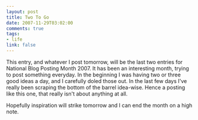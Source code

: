 ```yaml
--- 
layout: post
title: Two To Go
date: 2007-11-29T03:02:00
comments: true
tags:
- life
link: false
---
```

This entry, and whatever I post tomorrow, will be the last two entries for National Blog Posting Month 2007.  It has been an interesting month, trying to post something everyday.  In the beginning I was having two or three good ideas a day, and I carefully doled those out.  In the last few days I've really been scraping the bottom of the barrel idea-wise.  Hence a posting like this one, that really isn't about anything at all.

Hopefully inspiration will strike tomorrow and I can end the month on a high note.
